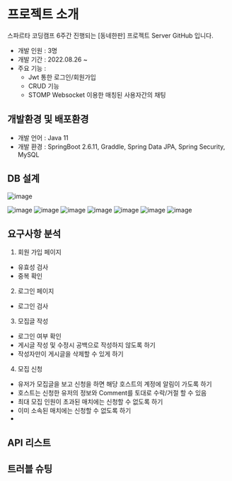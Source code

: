# 프로젝트 소개
스파르타 코딩캠프 6주간 진행되는 [동네한판] 프로젝트 Server GitHub 입니다.

- 개발 인원 : 3명
- 개발 기간 : 2022.08.26 ~
- 주요 기능 : 
  - Jwt 통한 로그인/회원가입
  - CRUD 기능
  - STOMP Websocket 이용한 매칭된 사용자간의 채팅
   
## 개발환경 및 배포환경
- 개발 언어 : Java 11
- 개발 환경 : SpringBoot 2.6.11, Graddle, Spring Data JPA, Spring Security, MySQL

## DB 설계

![image](https://user-images.githubusercontent.com/86644517/189128656-792b52b7-9cc9-4a31-8cd2-b1ad597a7a57.png)

![image](https://user-images.githubusercontent.com/86644517/189131470-b0e151b9-8e84-4c59-82ae-3d70e44dfecf.png)
![image](https://user-images.githubusercontent.com/86644517/189131517-f92323a9-1448-4382-8ce5-11c295ef75aa.png)
![image](https://user-images.githubusercontent.com/86644517/189131564-96114a7c-d5ed-4f88-a6c1-9e9eae5baddb.png)
![image](https://user-images.githubusercontent.com/86644517/189131630-5933b72a-2bf0-4815-9a40-3749dcaea865.png)
![image](https://user-images.githubusercontent.com/86644517/189131674-55c0d4ec-013f-4cba-a4a5-591b66c42512.png)
![image](https://user-images.githubusercontent.com/86644517/189131728-d823bf76-d10b-401e-b9fe-722cc157060a.png)
![image](https://user-images.githubusercontent.com/86644517/189132199-77572f44-b215-42c2-9da2-6200a98d5e14.png)

## 요구사항 분석

1. 회원 가입 페이지

- 유효성 검사
- 중복 확인

2. 로그인 페이지

- 로그인 검사

3. 모집글 작성

- 로그인 여부 확인
- 게시글 작성 및 수정시 공백으로 작성하지 않도록 하기
- 작성자만이 게시글을 삭제할 수 있게 하기

4. 모집 신청

- 유저가 모집글을 보고 신청을 하면 해당 호스트의 계정에 알림이 가도록 하기
- 호스트는 신청한 유저의 정보와 Comment를 토대로 수락/거절 할 수 있음
- 최대 모집 인원이 초과된 매치에는 신청할 수 없도록 하기
- 이미 소속된 매치에는 신청할 수 없도록 하기
- 

## API 리스트

## 트러블 슈팅
